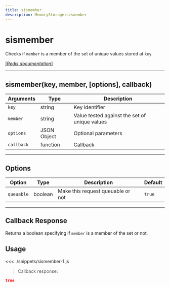 ```yaml
---
title: sismember
description: MemoryStorage:sismember
---
```


# sismember

Checks if `member` is a member of the set of unique values stored at `key`.

[[_Redis documentation_]](https://redis.io/commands/sismember)

---

## sismember(key, member, [options], callback)

| Arguments  | Type        | Description                                   |
| ---------- | ----------- | --------------------------------------------- |
| `key`      | string      | Key identifier                                |
| `member`   | string      | Value tested against the set of unique values |
| `options`  | JSON Object | Optional parameters                           |
| `callback` | function    | Callback                                      |

---

## Options

| Option     | Type    | Description                       | Default |
| ---------- | ------- | --------------------------------- | ------- |
| `queuable` | boolean | Make this request queuable or not | `true`  |

---

## Callback Response

Returns a boolean specifying if `member` is a member of the set or not.

## Usage

<<< ./snippets/sismember-1.js

> Callback response:

```json
true
```

